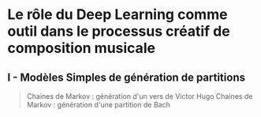# Le rôle du Deep Learning comme outil dans le processus créatif de composition musicale

## I - Modèles Simples de génération de partitions
> Chaines de Markov : génération d'un vers de Victor Hugo
> Chaines de Markov : génération d'une partition de Bach
